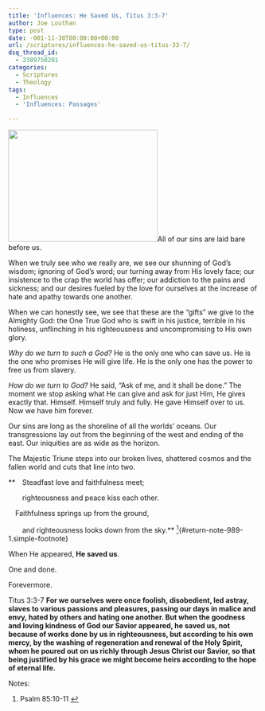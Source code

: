 ```yaml
---
title: 'Influences: He Saved Us, Titus 3:3-7'
author: Joe Louthan
type: post
date: -001-11-30T00:00:00+00:00
url: /scriptures/influences-he-saved-us-titus-33-7/
dsq_thread_id:
  - 2389750201
categories:
  - Scriptures
  - Theology
tags:
  - Influences
  - 'Influences: Passages'

---
```

[<img class="alignright size-medium wp-image-775" title="cross-backlit" src="https://i0.wp.com/theologic.us/wp-content/uploads/2012/10/cross-backlit.jpg?resize=300%2C225" alt="" width="300" height="225" srcset="https://i0.wp.com/theologic.us/wp-content/uploads/2012/10/cross-backlit.jpg?resize=300%2C225 300w, https://i0.wp.com/theologic.us/wp-content/uploads/2012/10/cross-backlit.jpg?w=800 800w" sizes="(max-width: 300px) 100vw, 300px" data-recalc-dims="1" />][1]All of our sins are laid bare before us.

When we truly see who we really are, we see our shunning of God’s wisdom; ignoring of God’s word; our turning away from His lovely face; our insistence to the crap the world has offer; our addiction to the pains and sickness; and our desires fueled by the love for ourselves at the increase of hate and apathy towards one another.

When we can honestly see, we see that these are the &#8220;gifts&#8221; we give to the Almighty God: the One True God who is swift in his justice, terrible in his holiness, unflinching in his righteousness and uncompromising to His own glory.

_Why do we turn to such a God?_ He is the only one who can save us. He is the one who promises He will give life. He is the only one has the power to free us from slavery.

_How do we turn to God?_ He said, “Ask of me, and it shall be done.” The moment we stop asking what He can give and ask for just Him, He gives exactly that. Himself. Himself truly and fully. He gave Himself over to us. Now we have him forever.

Our sins are long as the shoreline of all the worlds’ oceans. Our transgressions lay out from the beginning of the west and ending of the east. Our iniquities are as wide as the horizon.

The Majestic Triune steps into our broken lives, shattered cosmos and the fallen world and cuts that line into two.

**&emsp;Steadfast love and faithfulness meet;
  
&emsp;&emsp;righteousness and peace kiss each other.
  
&emsp;Faithfulness springs up from the ground,
  
&emsp;&emsp;and righteousness looks down from the sky.** [<sup>1</sup>][2]{#return-note-989-1.simple-footnote}

When He appeared, **He saved us**.

One and done.

Forevermore.

Titus 3:3-7 **For we ourselves were once foolish, disobedient, led astray, slaves to various passions and pleasures, passing our days in malice and envy, hated by others and hating one another. But when the goodness and loving kindness of God our Savior appeared, he saved us, not because of works done by us in righteousness, but according to his own mercy, by the washing of regeneration and renewal of the Holy Spirit, whom he poured out on us richly through Jesus Christ our Savior, so that being justified by his grace we might become heirs according to the hope of eternal life.**

<div class="simple-footnotes">
  <p class="notes">
    Notes:
  </p>
  
  <ol>
    <li id="note-989-1">
      Psalm 85:10-11 <a href="#return-note-989-1">&#8617;</a>
    </li>
  </ol>
</div>

 [1]: https://i0.wp.com/theologic.us/wp-content/uploads/2012/10/cross-backlit.jpg
 [2]: #note-989-1 "Psalm 85:10-11"